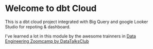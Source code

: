 # Welcome to dbt Cloud

This is a dbt cloud project integrated with Big Query and google Looker Studio for repoting & dashboard.

I've learned a lot in this module by the awesome trainners in <a href="https://github.com/DataTalksClub/data-engineering-zoomcamp"> Data Engineering Zoomcamp by DataTalksClub </a>
